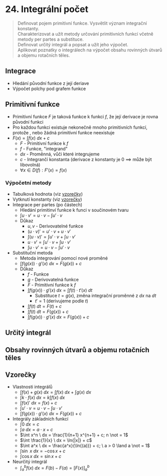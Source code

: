 # 24. Integrální počet

> Definovat pojem primitivní funkce. Vysvětlit význam integrační konstanty. \
> Charakterizovat a užít metody určování primitivních funkcí včetně metody per partes a substituce. \
> Definovat určitý integrál a popsat a užít jeho výpočet. \
> Aplikovat poznatky o integrálech na výpočet obsahu rovinných útvarů a objemu rotačních těles.

## Integrace

- Hledání původní funkce z její deriave
- Výpočet polchy pod grafem funkce

## Primitivní funkce

- Primitivní funkce $F$ je taková funkce k funkci $f$, že její derivace je rovna původní funkci
- Pro každou funkci existuje nekonečně mnoho primitivních funkcí, protože , nebo žádná primitivní funkce neexistuje
- $F(x) = \int f(x) \ dx + c$
  - $F$ - Primitivní funkce k $f$
  - $f$ - Funkce, "integrand"
  - $dx$ - Proměnná, vůči které integrujeme
  - $c$ - Integrančí konstanta (derivace z konstanty je $0$ $\implies$ může být libovolná)
  - $\forall x \in D(f): F'(x) = f(x)$

### Výpočetní metody

- Tabulková hodnota (viz [vzorečky](#vzorečky))
- Vytknutí konstanty (viz [vzorečky](#vzorečky))
- Integrace per partes (po částech)
  - Hledání primitinví funkce k funci v součinovém tvaru
  - $\int u \cdot v' = u \cdot v - \int u' \cdot v$
  - Důkaz
    - $u, v$ - Derivovatelné funkce
    - $(u \cdot v)' = u' \cdot v + u \cdot v'$
    - $\int (u \cdot v)' = \int u' \cdot v + \int u \cdot v'$
    - $u \cdot v' = \int u' \cdot v + \int u \cdot v'$
    - $\int u \cdot v' = u \cdot v - \int u' \cdot v$
- Substituční metoda
  - Metoda integrování pomocí nové proměné
  - $\int f(g(x)) \cdot g' (x) \ dx = F(g(x)) + c$
  - Důkaz
    - $f$ - Funkce
    - $g$ - Derivovatelná funkce
    - $F$ - Primitivní funkce k $f$
    - $\int f(g(x)) \cdot g' (x) \ dx = \int f(t) \cdot t'(x) \ dt$
      - Substituce $t = g(x)$, změna integrační proměnné z $dx$ na $dt$
      - $t' = 1$ (derivujeme podle $t$)
    - $\int f(t) \ dt = F(t) + c$
    - $\int f(t) \ dt = F(g(x)) + c$
    - $\int f(g(x)) \cdot g'(x) \ dx = F(g(x)) + c$

## Určitý integrál

## Obsahy rovinných útvarů a objemu rotačních těles

## Vzorečky

- Vlastnosti integrálů
  - $\int f(x) + g(x) \ dx = \int f(x) \ dx + \int g(x) \ dx$
  - $\int k \cdot f(x) \ dx = k \int f(x) \ dx$
  - $\int f(x)' \ dx = f(x) + c$
  - $\int u' \cdot v = u \cdot v - \int u \cdot v'$
  - $\int f(g(x))\cdot g' (x) \ dx = F(g(x)) + c$
- Integrály základních funkcí
  - $\int 0 \ dx = c$
  - $\int a \ dx = a \cdot x + c$
  - $\int x^n \ dx = \frac{1}{n+1} x^{n+1} + c; n \not = 1$
  - $\int \frac{1}{x} \ dx = \ln{|x|} + c$
  - $\int a^x \ dx = \frac{a^x}{\ln{(a)}} + c; \ a > 0 \land a \not = 1$
  - $\int \sin \ x \ dx = -\cos{x} +c$
  - $\int \cos{x} \ dx = \sin{x} +c$
- Neurčitý integrál
  - $\int^b_a{f(x)\ dx} = F(b) - F(a) = [F(x)]^b_a$
